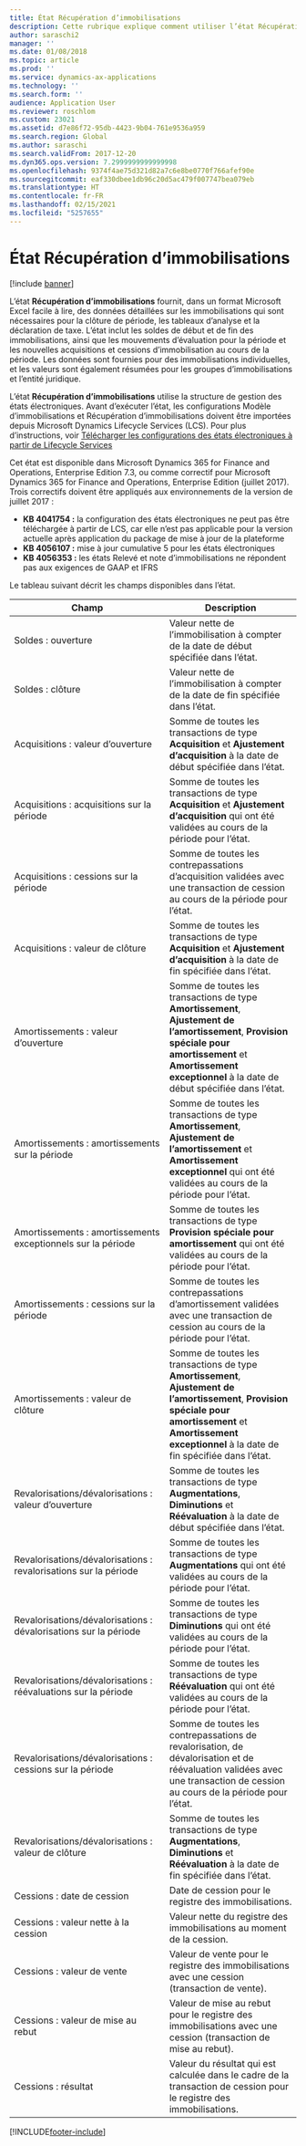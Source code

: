 ```yaml
---
title: État Récupération d’immobilisations
description: Cette rubrique explique comment utiliser l’état Récupération d’immobilisations.
author: saraschi2
manager: ''
ms.date: 01/08/2018
ms.topic: article
ms.prod: ''
ms.service: dynamics-ax-applications
ms.technology: ''
ms.search.form: ''
audience: Application User
ms.reviewer: roschlom
ms.custom: 23021
ms.assetid: d7e86f72-95db-4423-9b04-761e9536a959
ms.search.region: Global
ms.author: saraschi
ms.search.validFrom: 2017-12-20
ms.dyn365.ops.version: 7.2999999999999998
ms.openlocfilehash: 9374f4ae75d321d82a7c6e8be0770f766afef90e
ms.sourcegitcommit: eaf330dbee1db96c20d5ac479f007747bea079eb
ms.translationtype: HT
ms.contentlocale: fr-FR
ms.lasthandoff: 02/15/2021
ms.locfileid: "5257655"
---
```

# <a name="fixed-assets-roll-forward-report"></a>État Récupération d’immobilisations

[!include [banner](../includes/banner.md)]

L’état **Récupération d’immobilisations** fournit, dans un format Microsoft Excel facile à lire, des données détaillées sur les immobilisations qui sont nécessaires pour la clôture de période, les tableaux d’analyse et la déclaration de taxe. L’état inclut les soldes de début et de fin des immobilisations, ainsi que les mouvements d’évaluation pour la période et les nouvelles acquisitions et cessions d’immobilisation au cours de la période. Les données sont fournies pour des immobilisations individuelles, et les valeurs sont également résumées pour les groupes d’immobilisations et l’entité juridique.

L’état **Récupération d’immobilisations** utilise la structure de gestion des états électroniques. Avant d’exécuter l’état, les configurations Modèle d’immobilisations et Récupération d’immobilisations doivent être importées depuis Microsoft Dynamics Lifecycle Services (LCS). Pour plus d’instructions, voir [Télécharger les configurations des états électroniques à partir de Lifecycle Services](https://docs.microsoft.com/dynamics365/unified-operations/dev-itpro/analytics/download-electronic-reporting-configuration-lcs)

Cet état est disponible dans Microsoft Dynamics 365 for Finance and Operations, Enterprise Edition 7.3, ou comme correctif pour Microsoft Dynamics 365 for Finance and Operations, Enterprise Edition (juillet 2017). Trois correctifs doivent être appliqués aux environnements de la version de juillet 2017 :

- **KB 4041754 :** la configuration des états électroniques ne peut pas être téléchargée à partir de LCS, car elle n’est pas applicable pour la version actuelle après application du package de mise à jour de la plateforme
- **KB 4056107 :** mise à jour cumulative 5 pour les états électroniques
- **KB 4056353 :** les états Relevé et note d’immobilisations ne répondent pas aux exigences de GAAP et IFRS

Le tableau suivant décrit les champs disponibles dans l’état.


|                    Champ                    |                                                                                                                                Description                                                                                                                                |
|---------------------------------------------|---------------------------------------------------------------------------------------------------------------------------------------------------------------------------------------------------------------------------------------------------------------------------|
|              Soldes : ouverture              |                                                                                           Valeur nette de l’immobilisation à compter de la date de début spécifiée dans l’état.                                                                                           |
|              Soldes : clôture              |                                                                                            Valeur nette de l’immobilisation à compter de la date de fin spécifiée dans l’état.                                                                                            |
|         Acquisitions : valeur d’ouverture         |                                                 Somme de toutes les transactions de type <strong>Acquisition</strong> et <strong>Ajustement d’acquisition</strong> à la date de début spécifiée dans l’état.                                                  |
|      Acquisitions : acquisitions sur la période      |                                                 Somme de toutes les transactions de type <strong>Acquisition</strong> et <strong>Ajustement d’acquisition</strong> qui ont été validées au cours de la période pour l’état.                                                  |
|       Acquisitions : cessions sur la période        |                                                                        Somme de toutes les contrepassations d’acquisition validées avec une transaction de cession au cours de la période pour l’état.                                                                        |
|         Acquisitions : valeur de clôture         |                                                  Somme de toutes les transactions de type <strong>Acquisition</strong> et <strong>Ajustement d’acquisition</strong> à la date de fin spécifiée dans l’état.                                                   |
|        Amortissements : valeur d’ouverture         | Somme de toutes les transactions de type <strong>Amortissement</strong>, <strong>Ajustement de l’amortissement</strong>, <strong>Provision spéciale pour amortissement</strong> et <strong>Amortissement exceptionnel</strong> à la date de début spécifiée dans l’état. |
|     Amortissements : amortissements sur la période     |                         Somme de toutes les transactions de type <strong>Amortissement</strong>, <strong>Ajustement de l’amortissement</strong> et <strong>Amortissement exceptionnel</strong> qui ont été validées au cours de la période pour l’état.                          |
| Amortissements : amortissements exceptionnels sur la période |                                                              Somme de toutes les transactions de type <strong>Provision spéciale pour amortissement</strong> qui ont été validées au cours de la période pour l’état.                                                               |
|       Amortissements : cessions sur la période       |                                                                       Somme de toutes les contrepassations d’amortissement validées avec une transaction de cession au cours de la période pour l’état.                                                                        |
|        Amortissements : valeur de clôture         |  Somme de toutes les transactions de type <strong>Amortissement</strong>, <strong>Ajustement de l’amortissement</strong>, <strong>Provision spéciale pour amortissement</strong> et <strong>Amortissement exceptionnel</strong> à la date de fin spécifiée dans l’état.  |
|    Revalorisations/dévalorisations : valeur d’ouverture     |                              Somme de toutes les transactions de type <strong>Augmentations</strong>, <strong>Diminutions</strong> et <strong>Réévaluation</strong> à la date de début spécifiée dans l’état.                               |
|   Revalorisations/dévalorisations : revalorisations sur la période   |                                                                    Somme de toutes les transactions de type <strong>Augmentations</strong> qui ont été validées au cours de la période pour l’état.                                                                    |
|  Revalorisations/dévalorisations : dévalorisations sur la période  |                                                                   Somme de toutes les transactions de type <strong>Diminutions</strong> qui ont été validées au cours de la période pour l’état.                                                                   |
| Revalorisations/dévalorisations : réévaluations sur la période  |                                                                        Somme de toutes les transactions de type <strong>Réévaluation</strong> qui ont été validées au cours de la période pour l’état.                                                                        |
|   Revalorisations/dévalorisations : cessions sur la période   |                                                           Somme de toutes les contrepassations de revalorisation, de dévalorisation et de réévaluation validées avec une transaction de cession au cours de la période pour l’état.                                                           |
|    Revalorisations/dévalorisations : valeur de clôture     |                               Somme de toutes les transactions de type <strong>Augmentations</strong>, <strong>Diminutions</strong> et <strong>Réévaluation</strong> à la date de fin spécifiée dans l’état.                                |
|          Cessions : date de cession           |                                                                                                                Date de cession pour le registre des immobilisations.                                                                                                                |
|    Cessions : valeur nette à la cession    |                                                                                                    Valeur nette du registre des immobilisations au moment de la cession.                                                                                                    |
|            Cessions : valeur de vente            |                                                                                               Valeur de vente pour le registre des immobilisations avec une cession (transaction de vente).                                                                                                |
|           Cessions : valeur de mise au rebut            |                                                                                               Valeur de mise au rebut pour le registre des immobilisations avec une cession (transaction de mise au rebut).                                                                                               |
|           Cessions : résultat            |                                                                                 Valeur du résultat qui est calculée dans le cadre de la transaction de cession pour le registre des immobilisations.                                                                                 |



[!INCLUDE[footer-include](../../includes/footer-banner.md)]